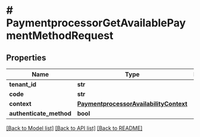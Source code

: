 # # PaymentprocessorGetAvailablePaymentMethodRequest


## Properties 


Name | Type | Description | Notes
------------ | ------------- | ------------- | -------------
**tenant_id**| **str** |   |
**code**| **str** |   |
**context**| [**PaymentprocessorAvailabilityContext**](PaymentprocessorAvailabilityContext.md) |   |
**authenticate_method**| **bool** |   | [optional]


[[Back to Model list]](../../README.md#models) [[Back to API list]](../../README.md#endpoints) [[Back to README]](../../README.md)

